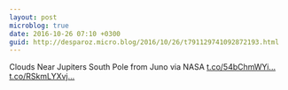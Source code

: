 ```yaml
---
layout: post
microblog: true
date: 2016-10-26 07:10 +0300
guid: http://desparoz.micro.blog/2016/10/26/t791129741092872193.html
---
```

Clouds Near Jupiters South Pole from Juno via NASA [t.co/54bChmWYi...](https://t.co/54bChmWYiZ) [t.co/RSkmLYXvj...](https://t.co/RSkmLYXvjq)
